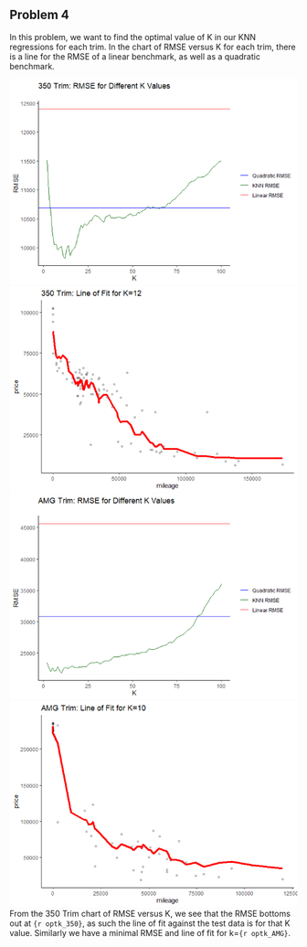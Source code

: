 Problem 4
---------

In this problem, we want to find the optimal value of K in our KNN
regressions for each trim. In the chart of RMSE versus K for each trim,
there is a line for the RMSE of a linear benchmark, as well as a
quadratic benchmark.

![](HW1_P4_files/figure-markdown_strict/unnamed-chunk-2-1.png)![](HW1_P4_files/figure-markdown_strict/unnamed-chunk-2-2.png)![](HW1_P4_files/figure-markdown_strict/unnamed-chunk-2-3.png)![](HW1_P4_files/figure-markdown_strict/unnamed-chunk-2-4.png)
From the 350 Trim chart of RMSE versus K, we see that the RMSE bottoms
out at `{r optk_350}`, as such the line of fit against the test data is
for that K value. Similarly we have a minimal RMSE and line of fit for
k=`{r optk_AMG}`.
